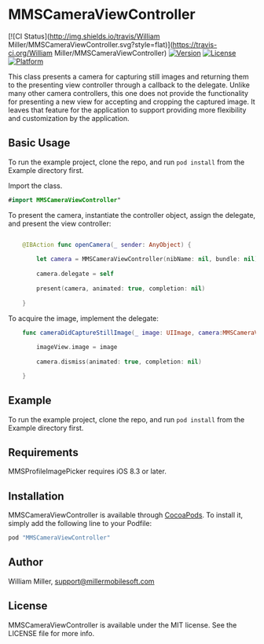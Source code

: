 # MMSCameraViewController

[![CI Status](http://img.shields.io/travis/William Miller/MMSCameraViewController.svg?style=flat)](https://travis-ci.org/William Miller/MMSCameraViewController)
[![Version](https://img.shields.io/cocoapods/v/MMSCameraViewController.svg?style=flat)](http://cocoapods.org/pods/MMSCameraViewController)
[![License](https://img.shields.io/cocoapods/l/MMSCameraViewController.svg?style=flat)](http://cocoapods.org/pods/MMSCameraViewController)
[![Platform](https://img.shields.io/cocoapods/p/MMSCameraViewController.svg?style=flat)](http://cocoapods.org/pods/MMSCameraViewController)

This class presents a camera for capturing still images and returning them to the presenting view controller through a callback to the delegate. Unlike many other camera controllers, this one does not provide the functionality for presenting a new view for accepting and cropping the captured image. It leaves that feature for the application to support providing more flexibility and customization by the application. 

## Basic Usage
To run the example project, clone the repo, and run `pod install` from the Example directory first.

Import the class.

```Swift
#import MMSCameraViewController"
```

To present the camera, instantiate the controller object, assign the delegate, and present the view controller:

```swift

    @IBAction func openCamera(_ sender: AnyObject) {
        
        let camera = MMSCameraViewController(nibName: nil, bundle: nil)
        
        camera.delegate = self
        
        present(camera, animated: true, completion: nil)
        
    }
```

To acquire the image, implement the delegate:

```Swift
    func cameraDidCaptureStillImage(_ image: UIImage, camera:MMSCameraViewController) {
        
        imageView.image = image
        
        camera.dismiss(animated: true, completion: nil)

    }
```
 
## Example

To run the example project, clone the repo, and run `pod install` from the Example directory first.

## Requirements

MMSProfileImagePicker requires iOS 8.3 or later.

## Installation

MMSCameraViewController is available through [CocoaPods](http://cocoapods.org). To install
it, simply add the following line to your Podfile:

```ruby
pod "MMSCameraViewController"
```

## Author

William Miller, support@millermobilesoft.com

## License

MMSCameraViewController is available under the MIT license. See the LICENSE file for more info.
